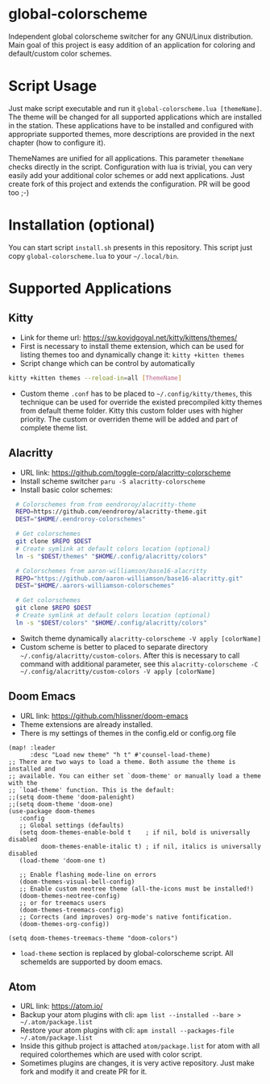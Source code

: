 # global-colorscheme
Independent global colorscheme switcher for any GNU/Linux distribution. Main goal of this project is easy addition of an application for coloring and default/custom color schemes.

# Script Usage
Just make script executable and run it `global-colorscheme.lua [themeName]`. The theme will be changed for all supported applications which are installed in the station. These applications have to be installed and configured with appropriate supported themes, more descriptions are provided in the next chapter (how to configure it).

ThemeNames are unified for all applications. This parameter `themeName` checks directly in the script. Configuration with lua is trivial, you can very easily add your additional color schemes or add next applications. Just create fork of this project and extends the configuration. PR will be good too ;-)

# Installation (optional)
You can start script `install.sh` presents in this repository. This script just copy `global-colorscheme.lua` to your `~/.local/bin`.

# Supported Applications
## Kitty
* Link for theme url: https://sw.kovidgoyal.net/kitty/kittens/themes/
* First is necessary to install theme extension, which can be used for listing themes too and dynamically change it: `kitty +kitten themes`
* Script change which can be control by automatically
```bash
kitty +kitten themes --reload-in=all [ThemeName]
```
* Custom theme `.conf` has to be placed to `~/.config/kitty/themes`, this technique can be used for override the existed precompiled kitty themes from default theme folder. Kitty this custom folder uses with higher priority. The custom or overriden theme will be added and part of complete theme list.

## Alacritty
* URL link: https://github.com/toggle-corp/alacritty-colorscheme
* Install scheme switcher `paru -S alacritty-colorscheme`
* Install basic color schemes:

```bash
  # Colorschemes from from eendroroy/alacritty-theme
  REPO=https://github.com/eendroroy/alacritty-theme.git
  DEST="$HOME/.eendroroy-colorschemes"

  # Get colorschemes
  git clone $REPO $DEST
  # Create symlink at default colors location (optional)
  ln -s "$DEST/themes" "$HOME/.config/alacritty/colors"

  # Colorschemes from aaron-williamson/base16-alacritty
  REPO="https://github.com/aaron-williamson/base16-alacritty.git"
  DEST="$HOME/.aarors-williamson-colorschemes"

  # Get colorschemes
  git clone $REPO $DEST
  # Create symlink at default colors location (optional)
  ln -s "$DEST/colors" "$HOME/.config/alacritty/colors"
```
* Switch theme dynamically `alacritty-colorscheme -V apply [colorName]`
* Custom scheme is better to placed to separate directory `~/.config/alacritty/custom-colors`. After this is necessary to call command with additional parameter, see this `alacritty-colorscheme -C ~/.config/alacritty/custom-colors -V apply [colorName]`

## Doom Emacs
* URL link: https://github.com/hlissner/doom-emacs
* Theme extensions are already installed.
* There is my settings of themes in the config.eld or config.org file

```emacs-lisp
(map! :leader
      :desc "Load new theme" "h t" #'counsel-load-theme)
;; There are two ways to load a theme. Both assume the theme is installed and
;; available. You can either set `doom-theme' or manually load a theme with the
;; `load-theme' function. This is the default:
;;(setq doom-theme 'doom-palenight)
;;(setq doom-theme 'doom-one)
(use-package doom-themes
   :config
   ;; Global settings (defaults)
   (setq doom-themes-enable-bold t    ; if nil, bold is universally disabled
         doom-themes-enable-italic t) ; if nil, italics is universally disabled
   (load-theme 'doom-one t)

   ;; Enable flashing mode-line on errors
   (doom-themes-visual-bell-config)
   ;; Enable custom neotree theme (all-the-icons must be installed!)
   (doom-themes-neotree-config)
   ;; or for treemacs users
   (doom-themes-treemacs-config)
   ;; Corrects (and improves) org-mode's native fontification.
   (doom-themes-org-config))

(setq doom-themes-treemacs-theme "doom-colors")
```
* `load-theme` section is replaced by global-colorscheme script. All schemeIds are supported by doom emacs.

## Atom
* URL link: https://atom.io/
* Backup your atom plugins with cli: `apm list --installed --bare > ~/.atom/package.list`
* Restore your atom plugins with cli: `apm install --packages-file ~/.atom/package.list`
* Inside this github project is attached `atom/package.list` for atom with all required colorthemes which are used with color script.
* Sometimes plugins are changes, it is very active repository. Just make fork and modify it and create PR for it.
